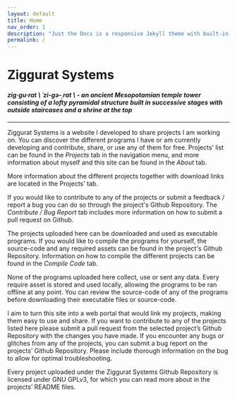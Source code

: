 ```yaml
---
layout: default
title: Home
nav_order: 1
description: "Just the Docs is a responsive Jekyll theme with built-in search that is easily customizable and hosted on GitHub Pages."
permalink: /
---
```


# Ziggurat Systems

#### *zig·gu·rat \ ˈzi-gə-ˌrat  \ - an ancient Mesopotamian temple tower consisting of a lofty pyramidal structure built in successive stages with outside staircases and a shrine at the top*

---

Ziggurat Systems is a website I developed to share projects I am working on. You can discover the different programs I have or am currently developing and contribute, share, or use any of them for free. Projects’ list can be found in the *Projects* tab in the navigation menu, and more information about myself and this site can be found in the *About* tab.

More information about the different projects together with download links are located in the Projects' tab.

If you would like to contribute to any of the projects or submit a feedback / report a bug you can do so through the project's Github Repository. The *Contribute / Bug Report* tab includes more information on how to submit a pull request on Github.

The projects uploaded here can be downloaded and used as executable programs. If you would like to compile the programs for yourself, the source-code and any required assets can be found in the project's Github Repository. Information on how to compile the different projects can be found in the *Compile Code* tab.

None of the programs uploaded here collect, use or sent any data. Every require asset is stored and used locally, allowing the programs to be ran offline at any point. You can review the source-code of any of the programs before downloading their executable files or source-code.

I aim to turn this site into a web portal that would link my projects, making them easy to use and share. If you want to contribute to any of the projects listed here please submit a pull request from the selected project’s Github Repository with the changes you have made. If you encounter any bugs or glitches from any of the projects, you can submit a bug report on the projects’ Github Repository. Please include thorough information on the bug to allow for optimal troubleshooting.

Every project uploaded under the Ziggurat Systems Github Repository is licensed under GNU GPLv3, for which you can read more about in the projects’ README files.
